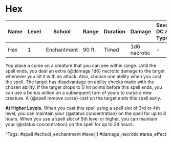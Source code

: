 # Hex

| Name | Level | School | Range | Duration | Damage | Save DC & Type |
|------|-------|--------|-------|----------|--------|----------------|
| Hex | 1 | Enchantment | 90 ft. | Timed | 1d6 necrotic | - |

You place a curse on a creature that you can see within range. Until the spell ends, you deal an extra {@damage 1d6} necrotic damage to the target whenever you hit it with an attack. Also, choose one ability when you cast the spell. The target has disadvantage on ability checks made with the chosen ability. If the target drops to 0 hit points before this spell ends, you can use a bonus action on a subsequent turn of yours to curse a new creature. A {@spell remove curse} cast on the target ends this spell early.

**At Higher Levels.** When you cast this spell using a spell slot of 3rd or 4th level, you can maintain your {@status concentration} on the spell for up to 8 hours. When you use a spell slot of 5th level or higher, you can maintain your {@status concentration} on the spell for up to 24 hours.

^Tags: #spell #school_enchantment #level_1 #damage_necrotic #area_effect